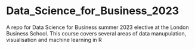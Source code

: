 # Data_Science_for_Business_2023
A repo for Data Science for Business summer 2023 elective at the London Business School. 
This course covers several areas of data manupulation, visualisation and machine learning in R
